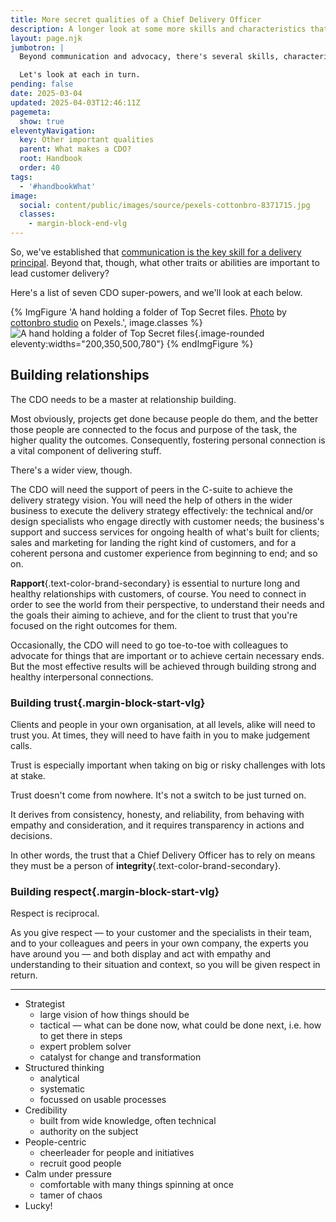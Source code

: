 ```yaml
---
title: More secret qualities of a Chief Delivery Officer
description: A longer look at some more skills and characteristics that are important for a CDO
layout: page.njk
jumbotron: |
  Beyond communication and advocacy, there's several skills, characteristics and capabilities that a CDO will need.

  Let's look at each in turn.
pending: false
date: 2025-03-04
updated: 2025-04-03T12:46:11Z
pagemeta:
  show: true
eleventyNavigation:
  key: Other important qualities
  parent: What makes a CDO?
  root: Handbook
  order: 40
tags:
  - '#handbookWhat'
image:
  social: content/public/images/source/pexels-cottonbro-8371715.jpg
  classes:
    - margin-block-end-vlg
---
```


So, we've established that [communication is the key skill for a delivery principal](/handbook/what/communication-is-key). Beyond that, though, what other traits or abilities are important to lead customer delivery?

Here's a list of seven CDO super-powers, and we'll look at each below.

{% ImgFigure 'A hand holding a folder of Top Secret files. <a href="https://www.pexels.com/photo/a-person-holding-a-folder-of-a-top-secret-files-label-8371715/" target="_blank" rel="noopener ugc">Photo</a> by <a href="https://www.pexels.com/@cottonbro/" target="_blank" rel="noopener ugc">cottonbro studio</a> on Pexels.', image.classes %}
![A hand holding a folder of Top Secret files](/public/images/source/pexels-cottonbro-8371715.jpg){.image-rounded eleventy:widths="200,350,500,780"}
{% endImgFigure %}

## Building relationships

The CDO needs to be a master at relationship building.

Most obviously, projects get done because people do them, and the better those people are connected to the focus and purpose of the task, the higher quality the outcomes. Consequently, fostering personal connection is a vital component of delivering stuff.

There's a wider view, though.

The CDO will need the support of peers in the C-suite to achieve the delivery strategy vision. You will need the help of others in the wider business to execute the delivery strategy effectively: the technical and/or design specialists who engage directly with customer needs; the business's support and success services for ongoing health of what's built for clients; sales and marketing for landing the right kind of customers, and for a coherent persona and customer experience from beginning to end; and so on.

**Rapport**{.text-color-brand-secondary} is essential to nurture long and healthy relationships with customers, of course. You need to connect in order to see the world from their perspective, to understand their needs and the goals their aiming to achieve, and for the client to trust that you're focused on the right outcomes for them.

Occasionally, the CDO will need to go toe-to-toe with colleagues to advocate for things that are important or to achieve certain necessary ends. But the most effective results will be achieved through building strong and healthy interpersonal connections.

### Building trust{.margin-block-start-vlg}

Clients and people in your own organisation, at all levels, alike will need to trust you. At times, they will need to have faith in you to make judgement calls.

Trust is especially important when taking on big or risky challenges with lots at stake.

Trust doesn't come from nowhere. It's not a switch to be just turned on.

It derives from consistency, honesty, and reliability, from behaving with empathy and consideration, and it requires transparency in actions and decisions.

In other words, the trust that a Chief Delivery Officer has to rely on means they must be a person of **integrity**{.text-color-brand-secondary}.

### Building respect{.margin-block-start-vlg}

Respect is reciprocal.

As you give respect — to your customer and the specialists in their team, and to your colleagues and peers in your own company, the experts you have around you — and both display and act with empathy and understanding to their situation and context, so you will be given respect in return.

---

- Strategist
  - large vision of how things should be
  - tactical — what can be done now, what could be done next, i.e. how to get there in steps
  - expert problem solver
  - catalyst for change and transformation
- Structured thinking
  - analytical
  - systematic
  - focussed on usable processes
- Credibility
  - built from wide knowledge, often technical
  - authority on the subject
- People-centric
  - cheerleader for people and initiatives
  - recruit good people
- Calm under pressure
  - comfortable with many things spinning at once
  - tamer of chaos
- Lucky!
